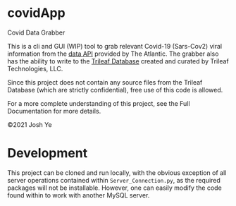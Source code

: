 # covidApp
Covid Data Grabber

This is a cli and GUI (WIP) tool to grab relevant Covid-19 (Sars-Cov2) viral information from the [data API](https://covidtracking.com/data/api) provided by The Atlantic. The grabber also has the ability to write to the [Trileaf Database](https://github.com/trileaf-tech/data_collector) created and curated by Trileaf Technologies, LLC. 

Since this project does not contain any source files from the Trileaf Database (which are strictly confidential), free use of this code is allowed. 

For a more complete understanding of this project, see the Full Documentation for more details. 

©2021 Josh Ye

# Development

This project can be cloned and run locally, with the obvious exception of all server operations contained within `Server_Connection.py`, as the required packages will not be installable. However, one can easily modify the code found within to work with another MySQL server. 
